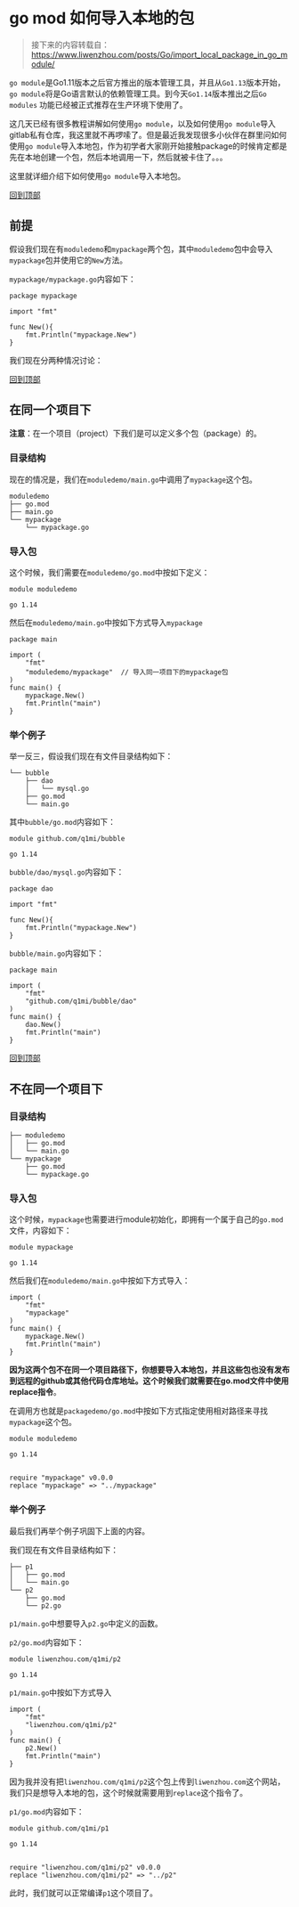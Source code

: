 # go mod 如何导入本地的包

> 接下来的内容转载自：
> <https://www.liwenzhou.com/posts/Go/import_local_package_in_go_module/>

`go module`是Go1.11版本之后官方推出的版本管理工具，并且从`Go1.13`版本开始，`go module`将是Go语言默认的依赖管理工具。到今天`Go1.14`版本推出之后`Go modules` 功能已经被正式推荐在生产环境下使用了。

这几天已经有很多教程讲解如何使用`go module`，以及如何使用`go module`导入gitlab私有仓库，我这里就不再啰嗦了。但是最近我发现很多小伙伴在群里问如何使用`go module`导入本地包，作为初学者大家刚开始接触package的时候肯定都是先在本地创建一个包，然后本地调用一下，然后就被卡住了。。。

这里就详细介绍下如何使用`go module`导入本地包。

[回到顶部](https://www.cnblogs.com/wind-zhou/p/12824857.html#_labelTop)

## 前提

假设我们现在有`moduledemo`和`mypackage`两个包，其中`moduledemo`包中会导入`mypackage`包并使用它的`New`方法。

`mypackage/mypackage.go`内容如下：

```
package mypackage

import "fmt"

func New(){
	fmt.Println("mypackage.New")
}

```

我们现在分两种情况讨论：

[回到顶部](https://www.cnblogs.com/wind-zhou/p/12824857.html#_labelTop)

## 在同一个项目下

**注意**：在一个项目（project）下我们是可以定义多个包（package）的。

### 目录结构

现在的情况是，我们在`moduledemo/main.go`中调用了`mypackage`这个包。

```
moduledemo
├── go.mod
├── main.go
└── mypackage
    └── mypackage.go

```

### 导入包

这个时候，我们需要在`moduledemo/go.mod`中按如下定义：

```
module moduledemo

go 1.14

```

然后在`moduledemo/main.go`中按如下方式导入`mypackage`

```
package main

import (
	"fmt"
	"moduledemo/mypackage"  // 导入同一项目下的mypackage包
)
func main() {
	mypackage.New()
	fmt.Println("main")
}

```

### 举个例子

举一反三，假设我们现在有文件目录结构如下：

```
└── bubble
    ├── dao
    │   └── mysql.go
    ├── go.mod
    └── main.go

```

其中`bubble/go.mod`内容如下：

```
module github.com/q1mi/bubble

go 1.14

```

`bubble/dao/mysql.go`内容如下：

```
package dao

import "fmt"

func New(){
	fmt.Println("mypackage.New")
}

```

`bubble/main.go`内容如下：

```
package main

import (
	"fmt"
	"github.com/q1mi/bubble/dao"
)
func main() {
	dao.New()
	fmt.Println("main")
}

```

[回到顶部](https://www.cnblogs.com/wind-zhou/p/12824857.html#_labelTop)

## 不在同一个项目下

### 目录结构

```
├── moduledemo
│   ├── go.mod
│   └── main.go
└── mypackage
    ├── go.mod
    └── mypackage.go

```

### 导入包

这个时候，`mypackage`也需要进行module初始化，即拥有一个属于自己的`go.mod`文件，内容如下：

```
module mypackage

go 1.14

```

然后我们在`moduledemo/main.go`中按如下方式导入：

```
import (
	"fmt"
	"mypackage"
)
func main() {
	mypackage.New()
	fmt.Println("main")
}

```

**因为这两个包不在同一个项目路径下，你想要导入本地包，并且这些包也没有发布到远程的github或其他代码仓库地址。这个时候我们就需要在go.mod文件中使用replace指令**。

在调用方也就是`packagedemo/go.mod`中按如下方式指定使用相对路径来寻找`mypackage`这个包。

```
module moduledemo

go 1.14


require "mypackage" v0.0.0
replace "mypackage" => "../mypackage"

```

### 举个例子

最后我们再举个例子巩固下上面的内容。

我们现在有文件目录结构如下：

```
├── p1
│   ├── go.mod
│   └── main.go
└── p2
    ├── go.mod
    └── p2.go

```

`p1/main.go`中想要导入`p2.go`中定义的函数。

`p2/go.mod`内容如下：

```
module liwenzhou.com/q1mi/p2

go 1.14

```

`p1/main.go`中按如下方式导入

```
import (
	"fmt"
	"liwenzhou.com/q1mi/p2"
)
func main() {
	p2.New()
	fmt.Println("main")
}

```

因为我并没有把`liwenzhou.com/q1mi/p2`这个包上传到`liwenzhou.com`这个网站，我们只是想导入本地的包，这个时候就需要用到`replace`这个指令了。

`p1/go.mod`内容如下：

```
module github.com/q1mi/p1

go 1.14


require "liwenzhou.com/q1mi/p2" v0.0.0
replace "liwenzhou.com/q1mi/p2" => "../p2"

```

此时，我们就可以正常编译`p1`这个项目了。